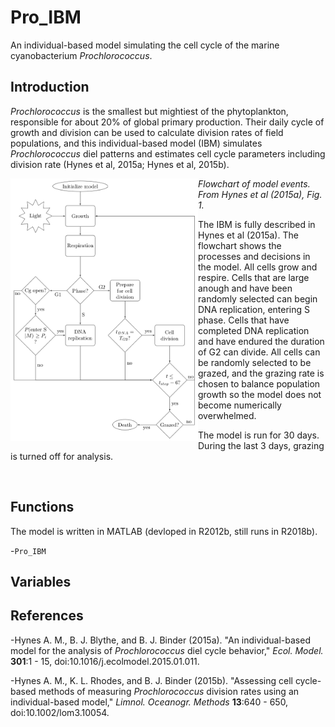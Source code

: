 # Pro_IBM
An individual-based model simulating the cell cycle of the marine cyanobacterium *Prochlorococcus*.

## Introduction

*Prochlorococcus* is the smallest but mightiest of the phytoplankton, responsible for about 20% of global primary production. Their daily cycle of growth and division can be used to calculate division rates of field populations, and this individual-based model (IBM) simulates *Prochlorococcus* diel patterns and estimates cell cycle parameters including division rate (Hynes et al, 2015a; Hynes et al, 2015b).

<img src = https://github.com/ANetTow/Pro_IBM/blob/master/Pro_IBM_flowchart.png title="Pro IBM Flowchart" align="left" style="float" width="300">*Flowchart of model events.  From Hynes et al (2015a), Fig. 1.*

The IBM is fully described in Hynes et al (2015a). The flowchart shows the processes and decisions in the model.  All cells grow and respire.  Cells that are large anough and have been randomly selected can begin DNA replication, entering S phase.  Cells that have completed DNA replication and have endured the duration of G2 can divide. All cells can be randomly selected to be grazed, and the grazing rate is chosen to balance population growth so the model does not become numerically overwhelmed.  

The model is run for 30 days.  During the last 3 days, grazing is turned off for analysis.

<br clear="left"/>

## Functions

The model is written in MATLAB (devloped in R2012b, still runs in R2018b).

-`Pro_IBM`


## Variables

## References

-Hynes A. M., B. J. Blythe, and B. J. Binder (2015a).  "An individual-based model for the analysis of *Prochlorococcus* diel cycle behavior," *Ecol. Model.* **301**:1 - 15, doi:10.1016/j.ecolmodel.2015.01.011.

-Hynes A. M., K. L. Rhodes, and B. J. Binder (2015b).  "Assessing cell cycle-based methods of measuring *Prochlorococcus* division rates using an individual-based model," *Limnol. Oceanogr. Methods* **13**:640 - 650, doi:10.1002/lom3.10054.
